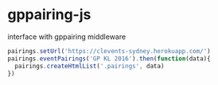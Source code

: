 # gppairing-js
interface with gppairing middleware

```javascript
pairings.setUrl('https://clevents-sydney.herokuapp.com/')
pairings.eventPairings('GP KL 2016').then(function(data){
  pairings.createHtmlList('.pairings', data)
})
```
